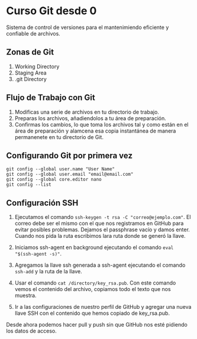 # Curso Git desde 0
Sistema de control de versiones para el mantenimiendo eficiente
y confiable de archivos.

## Zonas de Git
1. Working Directory
2. Staging Area
3. .git Directory

## Flujo de Trabajo con Git
1. Modificas una serie de archivos en tu directorio de trabajo.
2. Preparas los archivos, añadiendolos a tu área de preparación.
3. Confirmas los cambios, lo que toma los archivos tal y como están 
   en el área de preparación y alamcena esa copia instantánea de manera
   permanenete en tu directorio de Git.

## Configurando Git por primera vez
```
git config --global user.name "User Name"
git config --global user.email "email@email.com"
git config --global core.editor nano
git config --list
```

## Configuración SSH
1. Ejecutamos el comando `ssh-keygen -t rsa -C "correo@ejemplo.com"`.
El correo debe ser el mismo con el que nos registramos en GitHub para evitar posibles problemas.
Dejamos el passphrase vacío y damos enter.
Cuando nos pida la ruta escribimos lara ruta donde se generó la llave.

2. Iniciamos ssh-agent en background ejecutando el comando `eval "$(ssh-agent -s)"`.

3. Agregamos la llave ssh generada a ssh-agent ejecutando el comando `ssh-add` y la ruta de la llave.

4. Usar el comando `cat /directory/key_rsa.pub`.
Con este comando vemos el contenido del archivo, copiamos todo el texto que nos muestra.

5. Ir a las configuraciones de nuestro perfil de GitHub y agregar una nueva llave SSH con el contenido que hemos copiado de key_rsa.pub.
 
Desde ahora podemos hacer pull y push sin que GitHub nos esté pidiendo los datos de acceso.
